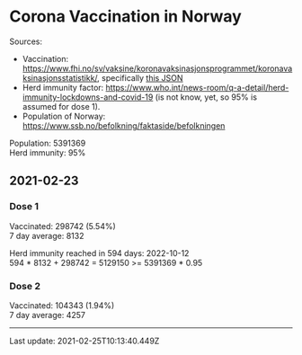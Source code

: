 # Corona Vaccination in Norway

Sources:

- Vaccination: <https://www.fhi.no/sv/vaksine/koronavaksinasjonsprogrammet/koronavaksinasjonsstatistikk/>, specifically [this JSON](https://www.fhi.no/api/chartdata/api/99119)
- Herd immunity factor: <https://www.who.int/news-room/q-a-detail/herd-immunity-lockdowns-and-covid-19> (is not know, yet, so 95% is assumed for dose 1).
- Population of Norway: <https://www.ssb.no/befolkning/faktaside/befolkningen>



Population: 5391369  
Herd immunity: 95%  

## 2021-02-23

### Dose 1

Vaccinated: 298742 (5.54%)  
7 day average: 8132

Herd immunity reached in 594 days: 2022-10-12  
594 * 8132 + 298742 = 5129150 >= 5391369 * 0.95

### Dose 2

Vaccinated: 104343 (1.94%)  
7 day average: 4257

---
Last update: 2021-02-25T10:13:40.449Z
